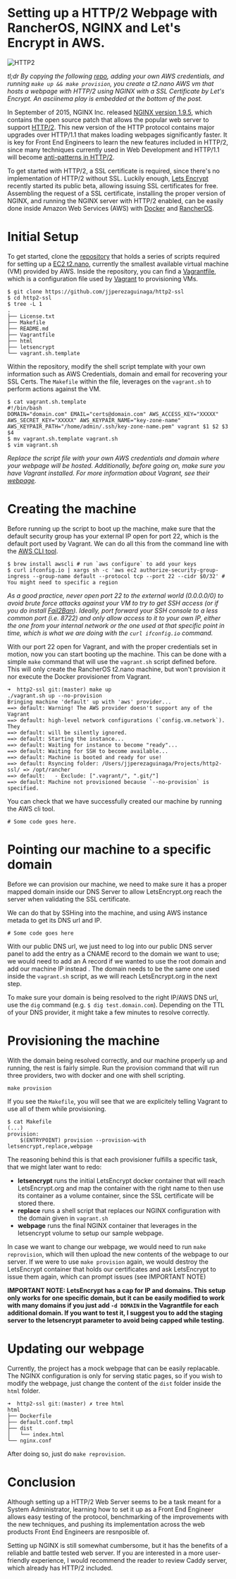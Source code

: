 # Setting up a HTTP/2 Webpage with RancherOS, NGINX and Let's Encrypt in AWS.

![HTTP2](https://assets.jjperezaguinaga.com/articles/v1/http2-rancheros-nginx-letsencrypt/RancherOS_HTTP2.jpg)

*tl;dr By copying the following [repo](https://github.com/jjperezaguinaga/http2-ssl), adding your own AWS credentials, and running `make up && make provision`, you create a t2.nano AWS vm that hosts a webpage with HTTP/2 using NGINX with a SSL Certificate by Let's Encrypt. An asciinema play is embedded at the bottom of the post.*

In September of 2015, NGINX Inc. released [NGINX version 1.9.5][NGINX], which contains the open source patch that allows the popular web server to support [HTTP/2][HTTP2-Slides]. This new version of the HTTP protocol contains major upgrades over HTTP/1.1 that makes loading webpages significantly faster. It is key for Front End Engineers to learn the new features included in HTTP/2, since many techniques currently used in Web Development and HTTP/1.1 will become [anti-patterns in HTTP/2][Cloudflare-WebDev].

To get started with HTTP/2, a SSL certificate is required, since there's no implementation of HTTP/2 without SSL. Luckily enough, [Lets Encrypt][LetsEncrypt] recently started its public beta, allowing issuing SSL certificates for free. Assembling the request of a SSL certificate, installing the proper version of NGINX, and running the NGINX server with HTTP/2 enabled, can be easily done inside Amazon Web Services (AWS) with [Docker][Docker] and [RancherOS][RancherOS].

# Initial Setup

To get started, clone the [repository](https://github.com/jjperezaguinaga/http2-ssl) that holds a series of scripts required for setting up a [EC2 t2.nano](https://aws.amazon.com/blogs/aws/ec2-update-t2-nano-instances-now-available/), currently the smallest available virtual machine (VM) provided by AWS. Inside the repository, you can find a [Vagrantfile](https://docs.vagrantup.com/v2/vagrantfile/), which is a configuration file used by [Vagrant](https://www.vagrantup.com/) to provisioning VMs.

```
$ git clone https://github.com/jjperezaguinaga/http2-ssl
$ cd http2-ssl
$ tree -L 1
.
├── License.txt
├── Makefile
├── README.md
├── Vagrantfile
├── html
├── letsencrypt
└── vagrant.sh.template
```

Within the repository, modify the shell script template with your own information such as AWS Credentials, domain and email for recovering your SSL Certs. The `Makefile` within the file, leverages on the `vagrant.sh` to perform actions against the VM.

```
$ cat vagrant.sh.template
#!/bin/bash
DOMAIN="domain.com" EMAIL="certs@domain.com" AWS_ACCESS_KEY="XXXXX" AWS_SECRET_KEY="XXXXX" AWS_KEYPAIR_NAME="key-zone-name" AWS_KEYPAIR_PATH="/home/admin/.ssh/key-zone-name.pem" vagrant $1 $2 $3 $4
$ mv vagrant.sh.template vagrant.sh
$ vim vagrant.sh
```
*Replace the script file with your own AWS credentials and domain where your webpage will be hosted. Additionally, before going on, make sure you have Vagrant installed. For more information about Vagrant, see their [webpage](https://www.vagrantup.com/).*

# Creating the machine

Before running up the script to boot up the machine, make sure that the default security group has your external IP open for port 22, which is the default port used by Vagrant. We can do all this from the command line with the [AWS CLI tool](http://docs.aws.amazon.com/cli/latest/reference/ec2/authorize-security-group-ingress.html).

```
$ brew install awscli # run `aws configure` to add your keys
$ curl ifconfig.io | xargs sh -c 'aws ec2 authorize-security-group-ingress --group-name default --protocol tcp --port 22 --cidr $0/32' # You might need to specific a region
```

*As a good practice, never open port 22 to the external world (0.0.0.0/0) to avoid brute force attacks against your VM to try to get SSH access (or if you do install [Fail2Ban](http://www.fail2ban.org/wiki/index.php/Main_Page)). Ideally, port forward your SSH console to a less common port (i.e. 8722) and only allow access to it to your own IP, either the one from your internal network or the one used at that specific point in time, which is what we are doing with the `curl ifconfig.io` command.*

With our port 22 open for Vagrant, and with the proper credentials set in motion, now you can start booting up the machine. This can be done with a simple `make` command that will  use the `vagrant.sh` script defined before. This will only create the RancherOS t2.nano machine, but won't provision it nor execute the Docker provisioner from Vagrant.

```
➜  http2-ssl git:(master) make up
./vagrant.sh up --no-provision
Bringing machine 'default' up with 'aws' provider...
==> default: Warning! The AWS provider doesn't support any of the Vagrant
==> default: high-level network configurations (`config.vm.network`). They
==> default: will be silently ignored.
==> default: Starting the instance...
==> default: Waiting for instance to become "ready"...
==> default: Waiting for SSH to become available...
==> default: Machine is booted and ready for use!
==> default: Rsyncing folder: /Users/jjperezaguinaga/Projects/http2-ssl/ => /opt/rancher
==> default:   - Exclude: [".vagrant/", ".git/"]
==> default: Machine not provisioned because `--no-provision` is specified.
```

You can check that we have successfully created our machine by running the AWS cli tool.

```
# Some code goes here.
```

# Pointing our machine to a specific domain

Before we can provision our machine, we need to make sure it has a proper mapped domain inside our DNS Server to allow LetsEncrypt.org reach the server when validating the SSL certificate.

We can do that by SSHing into the machine, and using AWS instance metada to get its DNS url and IP.

```
# Some code goes here
```

With our public DNS url, we just need to log into our public DNS server panel to add the entry as a CNAME record to the domain we want to use; we would need to add an A record if we wanted to use the root domain and add our machine IP instead . The domain needs to be the same one used inside the `vagrant.sh` script, as we will reach LetsEncrypt.org in the next step.

To make sure your domain is being resolved to the right IP/AWS DNS url, use the `dig` command (e.g. `$ dig test.domain.com`). Depending on the TTL of your DNS provider, it might take a few minutes to resolve correctly.

# Provisioning the machine

With the domain being resolved correctly, and our machine properly up and running, the rest is fairly simple. Run the provision command that will run three providers, two with docker and one with shell scripting.

```
make provision
```
If you see the `Makefile`, you will see that we are explicitely telling Vagrant to use all of them while provisioning. 

```
$ cat Makefile
(...)
provision:
	$(ENTRYPOINT) provision --provision-with letsencrypt,replace,webpage
```

The reasoning behind this is that each provisioner fulfills a specific task, that we might later want to redo:

* **letsencrypt** runs the initial LetsEncrypt docker container that will reach LetsEncrypt.org and map the container with the right name to then use its container as a volume container, since the SSL certificate will be stored there.
* **replace** runs a shell script that replaces our NGINX configuration with the domain given in `vagrant.sh`
* **webpage** runs the final NGINX container that leverages in the letsencrypt volume to setup our sample webpage.

In case we want to change our webpage, we would need to run `make reprovision`, which will then upload the new contents of the webpage to our server. If we were to use `make provision` again, we would destroy the LetsEncrypt container that holds our certificates and ask LetsEncrypt to issue them again, which can prompt issues (see IMPORTANT NOTE)

**IMPORTANT NOTE: LetsEncrypt has a cap for IP and domains. This setup only works for one specific domain, but it can be easily modified to work with many domains if you just add `-d DOMAIN` in the Vagrantfile for each additional domain. If you want to test it, I suggest you to add the staging server to the letsencrypt parameter to avoid being capped while testing.**

# Updating our webpage

Currently, the project has a mock webpage that can be easily replacable. The NGINX configuration is only for serving static pages, so if you wish to modify the webpage, just change the content of the `dist` folder inside the `html` folder.

```
➜  http2-ssl git:(master) ✗ tree html
html
├── Dockerfile
├── default.conf.tmpl
├── dist
│   └── index.html
└── nginx.conf
```

After doing so, just do `make reprovision`.


# Conclusion

Although setting up a HTTP/2 Web Server seems to be a task meant for a System Administrator, learning how to set it up as a Front End Engineer allows easy testing of the protocol, benchmarking of the improvements with the new techniques, and pushing its implementation across the web products Front End Engineers are resnposible of.

Setting up NGINX is still somewhat cumbersome, but it has the benefits of a reliable and battle tested web server. If you are interested in a more user-friendly experience, I would recommend   the reader to review Caddy server, which already has HTTP/2 included.


[NGINX]: https://www.nginx.com/blog/nginx-1-9-5/
[HTTP2-Slides]: https://docs.google.com/presentation/d/1r7QXGYOLCh4fcUq0jDdDwKJWNqWK1o4xMtYpKZCJYjM/present?slide=id.p19
[Cloudflare-HTTP2]: https://www.cloudflare.com/http2/what-is-http2/
[Cloudflare-WebDev]: https://blog.cloudflare.com/http-2-for-web-developers/
[Cloudflare-SPDY]: https://blog.cloudflare.com/introducing-http2/
[HTTP2-Book]: http://hpbn.co/http2
[HTTP2-Implementations]: https://github.com/http2/http2-spec/wiki/Implementations
[LetsEncrypt]: https://letsencrypt.org/
[LetsEncrypt-Repo]: https://github.com/letsencrypt/letsencrypt
[RancherOS]: http://rancher.com/rancher-os/
[Docker]: http://www.docker.io/



